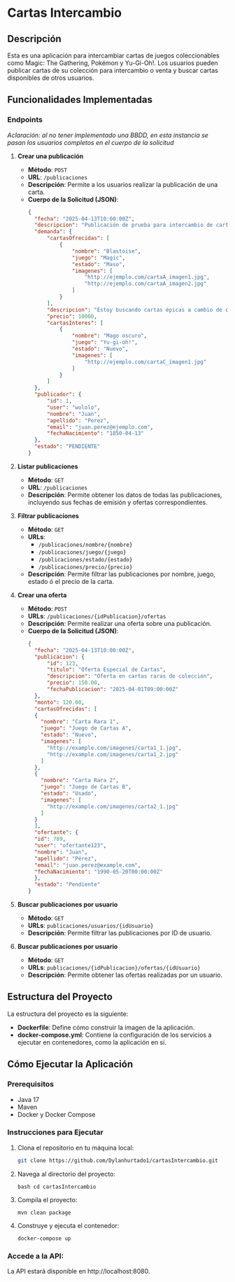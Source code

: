 # Cartas Intercambio

## Descripción
Esta es una aplicación para intercambiar cartas de juegos coleccionables como Magic: The Gathering, Pokémon y Yu-Gi-Oh!. Los usuarios pueden publicar cartas de su colección para intercambio o venta y buscar cartas disponibles de otros usuarios.

## Funcionalidades Implementadas

### Endpoints

*Aclaración: al no tener implementado una BBDD, en esta instancia se pasan los usuarios completos en el cuerpo de la solicitud*

1. **Crear una publicación**
    - **Método**: `POST`
    - **URL**: `/publicaciones`
    - **Descripción**: Permite a los usuarios realizar la publicación de una carta.
    - **Cuerpo de la Solicitud (JSON)**:
      ```json
      {
        "fecha": "2025-04-13T10:00:00Z",
        "descripcion": "Publicación de prueba para intercambio de cartas",
        "demanda": {
            "cartasOfrecidas": [
                {
                    "nombre": "Blastoise",
                    "juego": "Magic",
                    "estado": "Maso",
                    "imagenes": [
                        "http://ejemplo.com/cartaA_imagen1.jpg",
                        "http://ejemplo.com/cartaA_imagen2.jpg"
                    ]
                }
            ],
            "descripcion": "Estoy buscando cartas épicas a cambio de cartas raras.",
            "precio": 10000,
            "cartasInteres": [
                {
                    "nombre": "Mago oscuro",
                    "juego": "Yu-gi-oh!",
                    "estado": "Nuevo",
                    "imagenes": [
                        "http://ejemplo.com/cartaC_imagen1.jpg"
                    ]
                }
            ]
        },
        "publicador": {
            "id": 1,
            "user": "wololo",
            "nombre": "Juan",
            "apellido": "Perez",
            "email": "juan.perez@ejemplo.com",
            "fechaNacimiento": "1850-04-13"
        },
        "estado": "PENDIENTE"
      }
2. **Listar publicaciones**
    - **Método**: `GET`
    - **URL**: `/publicaciones`
    - **Descripción**: Permite obtener los datos de todas las publicaciones, incluyendo sus fechas de emisión y ofertas correspondientes.
 3. **Filtrar publicaciones**
    - **Método**: `GET`
    - **URLs**: 
        - `/publicaciones/nombre/{nombre}`
        - `/publicaciones/juego/{juego}`
        - `/publicaciones/estado/{estado}`
        - `/publicaciones/precio/{precio}`     
    - **Descripción**: Permite filtrar las publicaciones por nombre, juego, estado ó el precio de la carta.
 4. **Crear una oferta**
    - **Método**: `POST`
    - **URLs**: `/publicaciones/{idPublicacion}/ofertas`     
    - **Descripción**: Permite realizar una oferta sobre una publicación.
    - **Cuerpo de la Solicitud (JSON)**:
      ```json
      {
        "fecha": "2025-04-13T10:00:00Z",
        "publicacion": {
            "id": 123,
            "titulo": "Oferta Especial de Cartas",
            "descripcion": "Oferta en cartas raras de colección",
            "precio": 150.00,
            "fechaPublicacion": "2025-04-01T09:00:00Z"
        },
        "monto": 120.00,
        "cartasOfrecidas": [
        {
          "nombre": "Carta Rara 1",
          "juego": "Juego de Cartas A",
          "estado": "Nuevo",
          "imagenes": [
            "http://example.com/imagenes/carta1_1.jpg",
            "http://example.com/imagenes/carta1_2.jpg"
          ]
        },
        {
          "nombre": "Carta Rara 2",
          "juego": "Juego de Cartas B",
          "estado": "Usado",
          "imagenes": [
            "http://example.com/imagenes/carta2_1.jpg"
          ]
        }
        ],
        "ofertante": {
        "id": 789,
        "user": "ofertante123",
        "nombre": "Juan",
        "apellido": "Pérez",
        "email": "juan.perez@example.com",
        "fechaNacimiento": "1990-05-20T00:00:00Z"
        },
        "estado": "Pendiente"
      }
 5. **Buscar publicaciones por usuario**
    - **Método**: `GET`
    - **URLs**: `publicaciones/usuarios/{idUsuario}`     
    - **Descripción**: Permite filtrar las publicaciones por ID de usuario.

 6. **Buscar publicaciones por usuario**
    - **Método**: `GET`
    - **URLs**: `publicaciones/{idPublicacion}/ofertas/{idUsuario}`     
    - **Descripción**: Permite obtener las ofertas realizadas por un usuario.
      
## Estructura del Proyecto

La estructura del proyecto es la siguiente:

- **Dockerfile**: Define cómo construir la imagen de la aplicación.
- **docker-compose.yml**: Contiene la configuración de los servicios a ejecutar en contenedores, como la aplicación en sí.

## Cómo Ejecutar la Aplicación

### Prerequisitos

- Java 17
- Maven
- Docker y Docker Compose

### Instrucciones para Ejecutar

1. Clona el repositorio en tu máquina local:
   ```bash
   git clone https://github.com/Dylanhurtado1/cartasIntercambio.git

2. Navega al directorio del proyecto:

    ```bash cd cartasIntercambio```

3. Compila el proyecto:

    ```mvn clean package```

4. Construye y ejecuta el contenedor:

    ```docker-compose up```

### Accede a la API:

La API estará disponible en http://localhost:8080.


